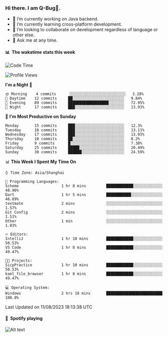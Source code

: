 ### Hi there. I am Q-Bug🐞.

- 🔭 I’m currently working on Java backend.
- 🌱 I’m currently learning cross-platform development.
- 👯 I’m looking to collaborate on development regardless of language or other else.
- 💬 Ask me at any time.

#### 📊 &nbsp;**The wakatime stats this week**  
<!--START_SECTION:waka-->
![Code Time](http://img.shields.io/badge/Code%20Time-64%20hrs%2042%20mins-blue)

![Profile Views](http://img.shields.io/badge/Profile%20Views-0-blue)

**I'm a Night 🦉** 

```text
🌞 Morning    4 commits      ░░░░░░░░░░░░░░░░░░░░░░░░░   3.28% 
🌆 Daytime    12 commits     ██░░░░░░░░░░░░░░░░░░░░░░░   9.84% 
🌃 Evening    89 commits     ██████████████████░░░░░░░   72.95% 
🌙 Night      17 commits     ███░░░░░░░░░░░░░░░░░░░░░░   13.93%

```
📅 **I'm Most Productive on Sunday** 

```text
Monday       15 commits     ███░░░░░░░░░░░░░░░░░░░░░░   12.3% 
Tuesday      16 commits     ███░░░░░░░░░░░░░░░░░░░░░░   13.11% 
Wednesday    17 commits     ███░░░░░░░░░░░░░░░░░░░░░░   13.93% 
Thursday     10 commits     ██░░░░░░░░░░░░░░░░░░░░░░░   8.2% 
Friday       9 commits      █░░░░░░░░░░░░░░░░░░░░░░░░   7.38% 
Saturday     25 commits     █████░░░░░░░░░░░░░░░░░░░░   20.49% 
Sunday       30 commits     ██████░░░░░░░░░░░░░░░░░░░   24.59%

```


📊 **This Week I Spent My Time On** 

```text
⌚︎ Time Zone: Asia/Shanghai

💬 Programming Languages: 
Scheme                   1 hr 8 mins         ████████████░░░░░░░░░░░░░   48.96% 
Dart                     1 hr 5 mins         ███████████░░░░░░░░░░░░░░   46.89% 
textmate                 2 mins              ░░░░░░░░░░░░░░░░░░░░░░░░░   1.57% 
Git Config               2 mins              ░░░░░░░░░░░░░░░░░░░░░░░░░   1.51% 
Other                    1 min               ░░░░░░░░░░░░░░░░░░░░░░░░░   1.03%

🔥 Editors: 
IntelliJ                 1 hr 10 mins        ████████████░░░░░░░░░░░░░   50.53% 
VS Code                  1 hr 8 mins         ████████████░░░░░░░░░░░░░   49.47%

🐱‍💻 Projects: 
SicpPractice             1 hr 10 mins        ████████████░░░░░░░░░░░░░   50.53% 
kael_file_browser        1 hr 8 mins         ████████████░░░░░░░░░░░░░   49.47%

💻 Operating System: 
Windows                  2 hrs 18 mins       █████████████████████████   100.0%

```


 Last Updated on 11/08/2023 18:13:38 UTC
<!--END_SECTION:waka-->

#### 🎵 &nbsp;**Spotify playing**  
![Alt text](https://spotify-recently-played-readme.vercel.app/api?user=e5y1o4x7kdt9kf2blu4wvmb4s&unique={true|1|on|yes})
